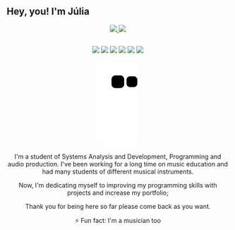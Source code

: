 ## Hey, you! I'm Júlia
<div align="center">
  <a href="https://github.com/ajuliathereza">
  <img height="180em" src="https://github-readme-stats.vercel.app/api?username=ajuliathereza&show_icons=true&theme=dracula&include_all_commits=true&count_private=true"/>
 <img height="180em" src="https://www.google.com/url?sa=i&url=https%3A%2F%2Faminoapps.com%2Fc%2Fotanix%2Fpage%2Fblog%2Fmaleficios-de-ser-um-otaku%2Fl4Yo_qktQuDww6BxrRlrP4E42d8JnrGPEb&psig=AOvVaw1SonDqitouiw25WGYtjuxJ&ust=1632968134441000&source=images&cd=vfe&ved=0CAkQjRxqFwoTCLiy_KWPo_MCFQAAAAAdAAAAABAD"/>

  ##
 
<div> 
  <a href="https://www.youtube.com/channel/UCv7b7jAR9vAVOknn2KNbDSg" target="_blank"><img src="https://img.shields.io/badge/YouTube-FF0000?style=for-the-badge&logo=youtube&logoColor=white" target="_blank"></a>
  <a href="https://www.instagram.com/moonlher/" target="_blank"><img src="https://img.shields.io/badge/-Instagram-%23E4405F?style=for-the-badge&logo=instagram&logoColor=white" target="_blank"></a>
 	<a href="https://www.instagram.com/moonlher/" target="_blank"><img src="https://img.shields.io/badge/Twitch-9146FF?style=for-the-badge&logo=twitch&logoColor=white" target="_blank"></a>
 <a href="https://discord.gg/gRzCCSbE" target="_blank"><img src="https://img.shields.io/badge/Discord-7289DA?style=for-the-badge&logo=discord&logoColor=white" target="_blank"></a> 
  <a href = "mailto:m00nlh3r@gmail.com"><img src="https://img.shields.io/badge/-Gmail-%23333?style=for-the-badge&logo=gmail&logoColor=white" target="_blank"></a>
  <a href="https://www.linkedin.com/in/júlia-t-alves-dos-santos-27151a215/" target="_blank"><img src="https://img.shields.io/badge/-LinkedIn-%230077B5?style=for-the-badge&logo=linkedin&logoColor=white" target="_blank"></a> 
 
  ![Snake animation](https://github.com/rafaballerini/rafaballerini/blob/output/github-contribution-grid-snake.svg)
 
</div>
  
  
 I'm a student of Systems Analysis and Development, Programming and audio production.
I've been working for a long time on music education and had many students of different musical instruments.

Now, I'm dedicating myself to improving my programming skills with projects and increase my portfolio;

Thank you for being here so far
please come back as you want.





⚡ Fun fact: I'm a musician too




